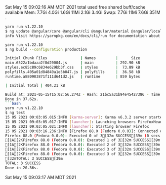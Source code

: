 Sat May 15 09:02:16 AM MDT 2021
               total        used        free      shared  buff/cache   available
Mem:           7.7Gi       4.0Gi       1.6Gi        11Mi       2.1Gi       3.4Gi
Swap:          7.7Gi        11Mi       7.6Gi
351M	.
```bash
yarn run v1.22.10
$ ng update @angular/core @angular/cli @angular/material @angular/localize
info Visit https://yarnpkg.com/en/docs/cli/run for documentation about this command.
```
```bash
yarn run v1.22.10
$ ng build --configuration production

Initial Chunk Files               | Names         |      Size
main.6522a1bdaaa2f8d20004.js      | main          | 292.90 kB
styles.ec85c89c6834e629bb3f.css   | styles        |  73.89 kB
polyfills.405a01d84840a1e5b047.js | polyfills     |  36.58 kB
runtime.a880903871f111d641d2.js   | runtime       | 859 bytes

| Initial Total | 404.21 kB

Build at: 2021-05-15T15:02:56.274Z - Hash: 21bc5a31b94e45427386 - Time: 33837ms
Done in 37.62s.
```bash
yarn run v1.22.10
$ ng test
15 05 2021 09:03:05.015:INFO [karma-server]: Karma v6.3.2 server started at http://localhost:9876/
15 05 2021 09:03:05.017:INFO [launcher]: Launching browsers FirefoxHeadless with concurrency unlimited
15 05 2021 09:03:05.021:INFO [launcher]: Starting browser Firefox
15 05 2021 09:03:16.236:INFO [Firefox 88.0 (Fedora 0.0.0)]: Connected on socket OODbUsjkWirq26QUAAAB with id 35873200
Firefox 88.0 (Fedora 0.0.0): Executed 0 of 3[32m SUCCESS[39m (0 secs / 0 secs)
[1A[2KFirefox 88.0 (Fedora 0.0.0): Executed 1 of 3[32m SUCCESS[39m (0 secs / 0.196 secs)
[1A[2KFirefox 88.0 (Fedora 0.0.0): Executed 2 of 3[32m SUCCESS[39m (0 secs / 0.221 secs)
[1A[2KFirefox 88.0 (Fedora 0.0.0): Executed 3 of 3[32m SUCCESS[39m (0 secs / 0.252 secs)
[1A[2KFirefox 88.0 (Fedora 0.0.0): Executed 3 of 3[32m SUCCESS[39m (0.306 secs / 0.252 secs)
[32mTOTAL: 3 SUCCESS[39m
TOTAL: 3 SUCCESS
Done in 20.36s.
```
Sat May 15 09:03:17 AM MDT 2021
